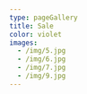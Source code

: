 ```yaml
---
type: pageGallery
title: Sale
color: violet
images:
  - /img/5.jpg
  - /img/6.jpg
  - /img/7.jpg
  - /img/9.jpg
---
```


